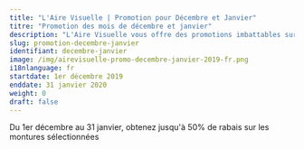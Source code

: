 ```yaml
---
title: "L'Aire Visuelle | Promotion pour Décembre et Janvier"
titre: "Promotion des mois de décembre et janvier"
description: "L'Aire Visuelle vous offre des promotions imbattables sur tous produits de la vue."
slug: promotion-decembre-janvier
identifiant: decembre-janvier
image: /img/airevisuelle-promo-decembre-janvier-2019-fr.png
i18nlanguage: fr
startdate: 1er décembre 2019
enddate: 31 janvier 2020
weight: 0
draft: false
---
```


Du 1er décembre au 31 janvier, obtenez jusqu'à 50% de rabais sur les montures sélectionnées
